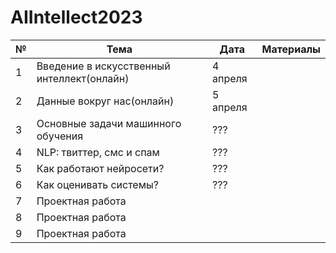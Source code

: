 # AIIntellect2023

| **№** | **Тема**                                   | **Дата** | **Материалы** |
|-------|--------------------------------------------|----------|---------------|
| 1     | Введение в искусственный интеллект(онлайн) | 4 апреля |               |
| 2     | Данные вокруг нас(онлайн)                  | 5 апреля |               |
| 3     | Основные задачи машинного обучения         |    ???   |               |
| 4     | NLP: твиттер, смс и спам                   |    ???   |               |
| 5     | Как работают нейросети?                    |    ???   |               |
| 6     | Как оценивать системы?                     |    ???   |               |
| 7     | Проектная работа                           |          |               |
| 8     | Проектная работа                           |          |               |
| 9     | Проектная работа                           |          |               |
